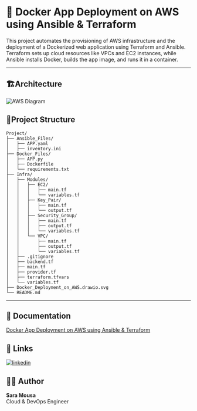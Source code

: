 ﻿
# 🚀 Docker App Deployment on AWS using Ansible & Terraform

This project automates the provisioning of AWS infrastructure and the deployment of a Dockerized web application using Terraform and Ansible. Terraform sets up cloud resources like VPCs and EC2 instances, while Ansible installs Docker, builds the app image, and runs it in a container.

---
## 🏗️Architecture

![AWS Diagram](Docker_Deployment_On_AWS.drawio.svg)

## 📂Project Structure
	
```
Project/
├── Ansible_Files/
│   ├── APP.yaml
│   ├── inventory.ini
├── Docker_Files/
│   ├── APP.py
│   ├── Dockerfile
│   └── requirements.txt
├── Infra/
│   ├── Modules/
│   │   ├── EC2/
│   │   │   ├── main.tf
│   │   │   └── variables.tf        
│   │   ├── Key_Pair/
│   │   │   ├── main.tf
│   │   │   └── output.tf
│   │   ├── Security_Group/
│   │   │   ├── main.tf
│   │   │   ├── output.tf
│   │   │   └── variables.tf
│   │   └── VPC/
│   │       ├── main.tf
│   │       ├── output.tf
│   │       └── variables.tf          
│   ├── .gitignore
│   ├── backend.tf
│   ├── main.tf
│   ├── provider.tf
│   ├── terraform.tfvars
│   └── variables.tf   
├── Docker_Deployment_on_AWS.drawio.svg
└── README.md
```
---

## 📂 Documentation

[Docker App Deployment on AWS using Ansible & Terraform](https://treasure-smelt-dd3.notion.site/Docker-App-Deployment-on-AWS-using-Ansible-Terraform-1fe2a9d6f042802296a1c2fd9823c480?pvs=4)
## 🔗 Links

[![linkedin](https://img.shields.io/badge/linkedin-0A66C2?style=for-the-badge&logo=linkedin&logoColor=white)](https://www.linkedin.com/in/saramousa3010/)



## 👩‍💻 Author
**Sara Mousa**  
Cloud & DevOps Engineer

